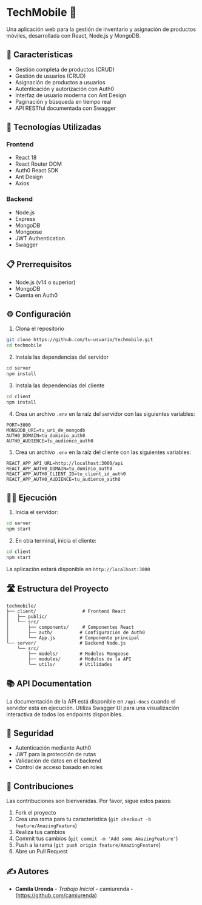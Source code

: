 # TechMobile 📱

Una aplicación web para la gestión de inventario y asignación de productos móviles, desarrollada con React, Node.js y MongoDB.

## 🌟 Características

- Gestión completa de productos (CRUD)
- Gestión de usuarios (CRUD)
- Asignación de productos a usuarios
- Autenticación y autorización con Auth0
- Interfaz de usuario moderna con Ant Design
- Paginación y búsqueda en tiempo real
- API RESTful documentada con Swagger

## 🚀 Tecnologías Utilizadas

### Frontend
- React 18
- React Router DOM
- Auth0 React SDK
- Ant Design
- Axios

### Backend
- Node.js
- Express
- MongoDB
- Mongoose
- JWT Authentication
- Swagger

## 📋 Prerrequisitos

- Node.js (v14 o superior)
- MongoDB
- Cuenta en Auth0

## ⚙️ Configuración

1. Clona el repositorio
```bash
git clone https://github.com/tu-usuario/techmobile.git
cd techmobile
```

2. Instala las dependencias del servidor
```bash
cd server
npm install
```

3. Instala las dependencias del cliente
```bash
cd client
npm install
```

4. Crea un archivo `.env` en la raíz del servidor con las siguientes variables:
```env
PORT=3000
MONGODB_URI=tu_uri_de_mongodb
AUTH0_DOMAIN=tu_dominio_auth0
AUTH0_AUDIENCE=tu_audience_auth0
```

5. Crea un archivo `.env` en la raíz del cliente con las siguientes variables:
```env
REACT_APP_API_URL=http://localhost:3000/api
REACT_APP_AUTH0_DOMAIN=tu_dominio_auth0
REACT_APP_AUTH0_CLIENT_ID=tu_client_id_auth0
REACT_APP_AUTH0_AUDIENCE=tu_audience_auth0
```

## 🏃‍♂️ Ejecución

1. Inicia el servidor:
```bash
cd server
npm start
```

2. En otra terminal, inicia el cliente:
```bash
cd client
npm start
```

La aplicación estará disponible en `http://localhost:3000`

## 🛣️ Estructura del Proyecto

```
techmobile/
├── client/                 # Frontend React
│   ├── public/
│   └── src/
│       ├── components/     # Componentes React
│       ├── auth/          # Configuración de Auth0
│       └── App.js         # Componente principal
└── server/                # Backend Node.js
    └── src/
        ├── models/        # Modelos Mongoose
        ├── modules/       # Módulos de la API
        └── utils/         # Utilidades

```

## 📚 API Documentation

La documentación de la API está disponible en `/api-docs` cuando el servidor está en ejecución. Utiliza Swagger UI para una visualización interactiva de todos los endpoints disponibles.

## 🔐 Seguridad

- Autenticación mediante Auth0
- JWT para la protección de rutas
- Validación de datos en el backend
- Control de acceso basado en roles

## 🤝 Contribuciones

Las contribuciones son bienvenidas. Por favor, sigue estos pasos:

1. Fork el proyecto
2. Crea una rama para tu característica (`git checkout -b feature/AmazingFeature`)
3. Realiza tus cambios
4. Commit tus cambios (`git commit -m 'Add some AmazingFeature'`)
5. Push a la rama (`git push origin feature/AmazingFeature`)
6. Abre un Pull Request

## ✍️ Autores

* **Camila Urenda** - *Trabajo Inicial* - camiurenda - (https://github.com/camiurenda)

